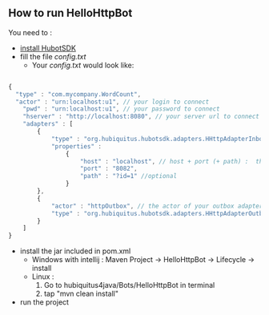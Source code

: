 ## How to run HelloHttpBot

You need to : 
 * [install HubotSDK](https://github.com/hubiquitus/hubiquitus4java/blob/master/doc/HubotSDK/installation_HubotSDK.md)
 * fill the file _config.txt_
    - Your _config.txt_ would look like:

```js

{
  "type" : "com.mycompany.WordCount",
  "actor" : "urn:localhost:u1", // your login to connect
	"pwd" : "urn:localhost:u1", // your password to connect
	"hserver" : "http://localhost:8080", // your server url to connect
	"adapters" : [
		{
            "type" : "org.hubiquitus.hubotsdk.adapters.HHttpAdapterInbox", // fix, the path of the class HHttpAdapterInbox
            "properties" :
                {
                    "host" : "localhost", // host + port (+ path) :  the endpoint where you want to receive the request
                    "port" : "8082",
                    "path" : "?id=1" //optional
                }
        },
        {
            "actor" : "httpOutbox", // the actor of your outbox adapter
            "type" : "org.hubiquitus.hubotsdk.adapters.HHttpAdapterOutbox" // fix, the path of the class HHttpAdapterOutbox
        }
	]
}
```
 * install the jar included in pom.xml
   - Windows with intellij : Maven Project -> HelloHttpBot -> Lifecycle -> install
   - Linux : 
  	 1. Go to hubiquitus4java/Bots/HelloHttpBot in terminal
  	 2. tap "mvn clean install"
 * run the project
